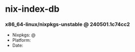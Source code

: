 # nix-index-db
### x86_64-linux/nixpkgs-unstable @ 240501.1c74cc2
- Nixpkgs: @[](https://github.com/NixOS/nixpkgs/commit/1c74cc292b61614e74c1cf0d372f79d57fb4936b)
- Platform: 
- Date: 
